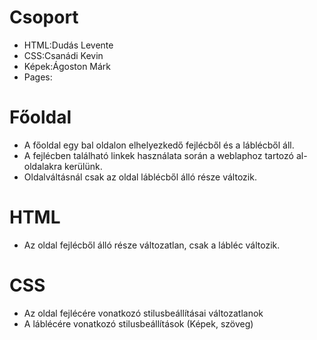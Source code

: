 <!DOCTYPE html>
<html lang="hu">
<head>
    <meta charset="UTF-8">
    <meta http-equiv="X-UA-Compatible" content="IE=edge">
    <meta name="viewport" content="width=device-width, initial-scale=1.0">
    <title>Lottó projekt</title>
</head>
<body>
<h1>Csoport</h1>
  <ul>
      <li>HTML:Dudás Levente</li>
      <li>CSS:Csanádi Kevin </li>
      <li>Képek:Ágoston Márk </li>
      <li>Pages:</li>
  </ul>
<h1>Főoldal</h1>
<ul>
    <li>A főoldal egy bal oldalon elhelyezkedő fejlécből és a láblécből áll.</li>
    <li>A fejlécben található linkek használata során a weblaphoz tartozó al-oldalakra kerülünk.</li>
    <li>Oldalváltásnál csak az oldal láblécből álló része változik.</li>
</ul>

<h1>HTML</h1>
<ul>
    <li>Az oldal fejlécből álló része változatlan, csak a lábléc változik.</li>
</ul>

<h1>CSS</h1>
<ul>
    <li>Az oldal fejlécére vonatkozó stilusbeállításai változatlanok</li>
    <li>A láblécére vonatkozó stilusbeállítások (Képek, szöveg)</li>
</ul>

</body>
</html>